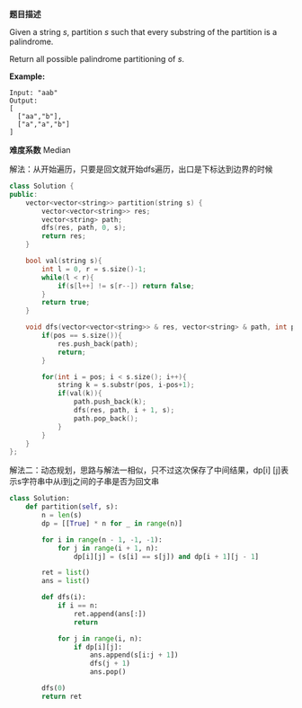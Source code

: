 **题目描述**

Given a string *s*, partition *s* such that every substring of the partition is a palindrome.

Return all possible palindrome partitioning of *s*.

**Example:**

```
Input: "aab"
Output:
[
  ["aa","b"],
  ["a","a","b"]
]
```

**难度系数**
Median

解法：从开始遍历，只要是回文就开始dfs遍历，出口是下标达到边界的时候

```c++
class Solution {
public:
    vector<vector<string>> partition(string s) {
        vector<vector<string>> res;
        vector<string> path;
        dfs(res, path, 0, s);
        return res;
    }

    bool val(string s){
        int l = 0, r = s.size()-1;
        while(l < r){
            if(s[l++] != s[r--]) return false;
        }
        return true;
    }

    void dfs(vector<vector<string>> & res, vector<string> & path, int pos, string s){
        if(pos == s.size()){
            res.push_back(path);
            return;
        }

        for(int i = pos; i < s.size(); i++){
            string k = s.substr(pos, i-pos+1);
            if(val(k)){
                path.push_back(k);
                dfs(res, path, i + 1, s);
                path.pop_back();
            }
        }
    }
};
```

解法二：动态规划，思路与解法一相似，只不过这次保存了中间结果，dp[i] [j]表示s字符串中从i到j之间的子串是否为回文串

```python
class Solution:
    def partition(self, s):
        n = len(s)
        dp = [[True] * n for _ in range(n)]

        for i in range(n - 1, -1, -1):
            for j in range(i + 1, n):
                dp[i][j] = (s[i] == s[j]) and dp[i + 1][j - 1]

        ret = list()
        ans = list()

        def dfs(i):
            if i == n:
                ret.append(ans[:])
                return

            for j in range(i, n):
                if dp[i][j]:
                    ans.append(s[i:j + 1])
                    dfs(j + 1)
                    ans.pop()

        dfs(0)
        return ret
```

